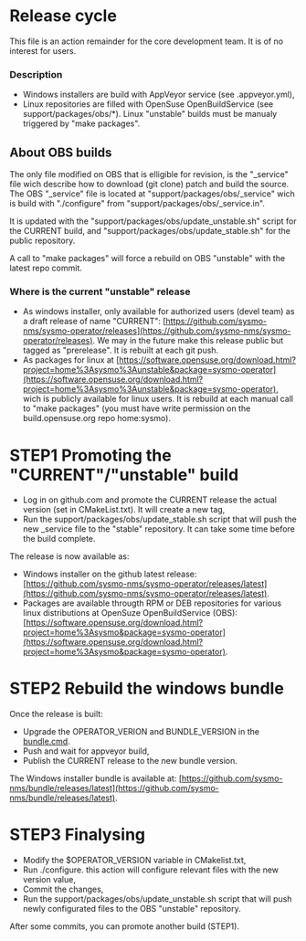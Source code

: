 Release cycle
=============

This file is an action remainder for the core development team. It is of no interest for users.

### Description
- Windows installers are build with AppVeyor service (see .appveyor.yml),
- Linux repositories are filled with OpenSuse OpenBuildService (see support/packages/obs/*). Linux "unstable" builds must be manualy triggered by "make packages".

## About OBS builds

The only file modified on OBS that is elligible for revision, is the "_service" file wich describe how to download (git clone) patch and build the source. The OBS "_service" file is located at "support/packages/obs/_service" wich is build with "./configure" from "support/packages/obs/_service.in".

It is updated with the "support/packages/obs/update_unstable.sh" script for the CURRENT build, and "support/packages/obs/update_stable.sh" for the public repository.

A call to "make packages" will force a rebuild on OBS "unstable" with the latest repo commit.

### Where is the current "unstable" release

* As windows installer, only available for authorized users (devel team) as a draft release of name "CURRENT": [https://github.com/sysmo-nms/sysmo-operator/releases](https://github.com/sysmo-nms/sysmo-operator/releases). We may in the future make this release public but tagged as "prerelease". It is rebuilt at each git push.
* As packages for linux at [https://software.opensuse.org/download.html?project=home%3Asysmo%3Aunstable&package=sysmo-operator](https://software.opensuse.org/download.html?project=home%3Asysmo%3Aunstable&package=sysmo-operator), wich is publicly available for linux users. It is rebuild at each manual call to "make packages" (you must have write permission on the build.opensuse.org repo home:sysmo).

# STEP1 Promoting the "CURRENT"/"unstable" build

* Log in on github.com and promote the CURRENT release the actual version (set in CMakeList.txt). It will create a new tag,
* Run the support/packages/obs/update_stable.sh script that will push the new _service file to the "stable" repository. It can take some time before the build complete.

The release is now available as:
* Windows installer on the github latest release: [https://github.com/sysmo-nms/sysmo-operator/releases/latest](https://github.com/sysmo-nms/sysmo-operator/releases/latest).
* Packages are available througth RPM or DEB repositories for various linux distributions at OpenSuze OpenBuildService (OBS): [https://software.opensuse.org/download.html?project=home%3Asysmo&package=sysmo-operator](https://software.opensuse.org/download.html?project=home%3Asysmo&package=sysmo-operator).

# STEP2 Rebuild the windows bundle
Once the release is built:
* Upgrade the OPERATOR_VERION and BUNDLE_VERSION in the [bundle.cmd](https://github.com/sysmo-nms/bundle).
* Push and wait for appveyor build,
* Publish the CURRENT release to the new bundle version.

The Windows installer bundle is available at: [https://github.com/sysmo-nms/bundle/releases/latest](https://github.com/sysmo-nms/bundle/releases/latest).

# STEP3 Finalysing

* Modify the $OPERATOR_VERSION variable in CMakelist.txt,
* Run ./configure. this action will configure relevant files with the new version value,
* Commit the changes,
* Run the support/packages/obs/update_unstable.sh script that will push newly configurated files to the OBS "unstable" repository.

After some commits, you can promote another build (STEP1).
